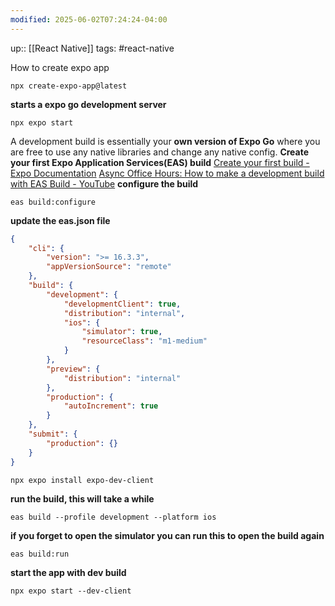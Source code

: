 ```yaml
---
modified: 2025-06-02T07:24:24-04:00
---
```

up:: [[React Native]]
tags: #react-native 

How to create expo app
```
npx create-expo-app@latest
```
**starts a expo go development server**
```
npx expo start
```


 A development build is essentially your **own version of Expo Go** where you are free to use any native libraries and change any native config.
**Create your first Expo Application Services(EAS) build**
[Create your first build - Expo Documentation](https://docs.expo.dev/build/setup/#configure-the-project)
[Async Office Hours: How to make a development build with EAS Build - YouTube](https://www.youtube.com/watch?v=LUFHXsBcW6w)
**configure the build**
```
eas build:configure
```
**update the eas.json file**
```json
{
    "cli": {
        "version": ">= 16.3.3",
        "appVersionSource": "remote"
    },
    "build": {
        "development": {
            "developmentClient": true,
            "distribution": "internal",
            "ios": {
                "simulator": true,
                "resourceClass": "m1-medium"
            }
        },
        "preview": {
            "distribution": "internal"
        },
        "production": {
            "autoIncrement": true
        }
    },
    "submit": {
        "production": {}
    }
}

```
```
npx expo install expo-dev-client
```

**run the build, this will take a while**
```
eas build --profile development --platform ios
```

**if you forget to open the simulator you can run this to open the build again**
```
eas build:run
```

**start the app with dev build**
```
npx expo start --dev-client
```